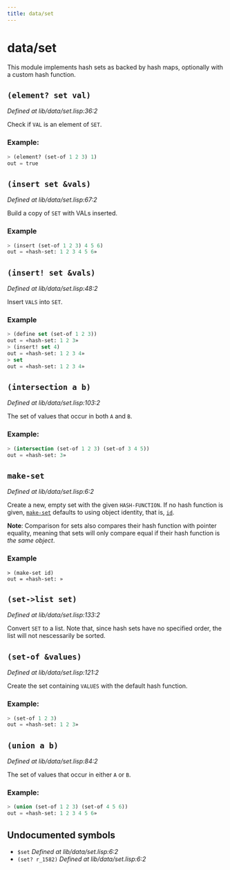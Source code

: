 ```yaml
---
title: data/set
---
```

# data/set
This module implements hash sets as backed by hash maps, optionally
with a custom hash function.

## `(element? set val)`
*Defined at lib/data/set.lisp:36:2*

Check if `VAL` is an element of `SET`.

### Example:
```cl
> (element? (set-of 1 2 3) 1)
out = true
```

## `(insert set &vals)`
*Defined at lib/data/set.lisp:67:2*

Build a copy of `SET` with VALs inserted.

### Example
```cl
> (insert (set-of 1 2 3) 4 5 6)
out = «hash-set: 1 2 3 4 5 6»
```

## `(insert! set &vals)`
*Defined at lib/data/set.lisp:48:2*

Insert `VALS` into `SET`.

### Example
```cl
> (define set (set-of 1 2 3))
out = «hash-set: 1 2 3»
> (insert! set 4)
out = «hash-set: 1 2 3 4»
> set
out = «hash-set: 1 2 3 4»
```

## `(intersection a b)`
*Defined at lib/data/set.lisp:103:2*

The set of values that occur in both `A` and `B`.

### Example:
```cl
> (intersection (set-of 1 2 3) (set-of 3 4 5))
out = «hash-set: 3»
```

## `make-set`
*Defined at lib/data/set.lisp:6:2*

Create a new, empty set with the given `HASH-FUNCTION`. If no
hash function is given, [`make-set`](lib.data.set.md#make-set) defaults to using object
identity, that is, [`id`](lib.data.function.md#id-x).

**Note**: Comparison for sets also compares their hash function
with pointer equality, meaning that sets will only compare equal
if their hash function is _the same object_.

### Example
```
> (make-set id)
out = «hash-set: »
```

## `(set->list set)`
*Defined at lib/data/set.lisp:133:2*

Convert `SET` to a list. Note that, since hash sets have no specified
order, the list will not nescessarily be sorted.

## `(set-of &values)`
*Defined at lib/data/set.lisp:121:2*

Create the set containing `VALUES` with the default hash function.

### Example:
```cl
> (set-of 1 2 3)
out = «hash-set: 1 2 3»
```

## `(union a b)`
*Defined at lib/data/set.lisp:84:2*

The set of values that occur in either `A` or `B`.

### Example:
```cl
> (union (set-of 1 2 3) (set-of 4 5 6))
out = «hash-set: 1 2 3 4 5 6»
```

## Undocumented symbols
 - `$set` *Defined at lib/data/set.lisp:6:2*
 - `(set? r_1582)` *Defined at lib/data/set.lisp:6:2*
